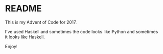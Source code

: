 # README

This is my Advent of Code for 2017.

I've used Haskell and sometimes the code looks like Python and sometimes it looks like Haskell.

Enjoy!
